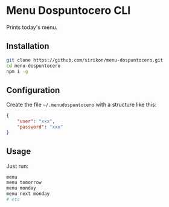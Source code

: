 # Menu Dospuntocero CLI

Prints today's menu.

## Installation

```bash
git clone https://github.com/sirikon/menu-dospuntocero.git
cd menu-dospuntocero
npm i -g
```

## Configuration

Create the file `~/.menudospuntocero` with a structure like this:

```json
{
    "user": "xxx",
    "password": "xxx"
}
```

## Usage

Just run:

```bash
menu
menu tomorrow
menu monday
menu next monday
# etc
```
